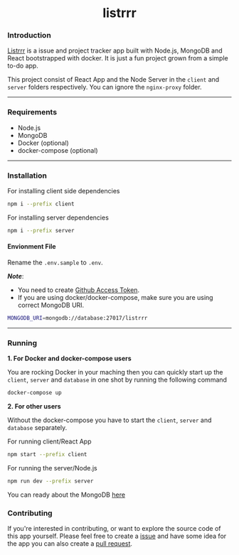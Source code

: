 <h1 align="center">listrrr</h1>

### Introduction

[Listrrr](https://listrrr.herokuapp.com) is a issue and project tracker app built with Node.js, MongoDB and React bootstrapped with docker. It is just a fun project grown from a simple to-do app.

This project consist of React App and the Node Server in the `client` and `server` folders respectively. You can ignore the `nginx-proxy` folder.

---

### Requirements

-   Node.js
-   MongoDB
-   Docker (optional)
-   docker-compose (optional)

---

### Installation

For installing client side dependencies

```bash
npm i --prefix client
```

For installing server dependencies

```bash
npm i --prefix server
```

#### Envionment File

Rename the `.env.sample` to `.env`.

_**Note**_:

-   You need to create [Github Access Token](https://help.github.com/en/articles/creating-a-personal-access-token-for-the-command-line).
-   If you are using docker/docker-compose, make sure you are using correct MongoDB URI.

```bash
MONGODB_URI=mongodb://database:27017/listrrr
```

---

### Running

**1. For Docker and docker-compose users**

You are rocking Docker in your maching then you can quickly start up the `client`, `server` and `database` in one shot by running the following command

```bash
docker-compose up
```

**2. For other users**

Without the docker-compose you have to start the `client`, `server` and `database` separately.

For running client/React App

```bash
npm start --prefix client
```

For running the server/Node.js

```bash
npm run dev --prefix server
```

You can ready about the MongoDB [here](https://docs.mongodb.com/manual/administration/install-community/)

### Contributing

If you're interested in contributing, or want to explore the source code of this app yourself. Please feel free to create a [issue](https://guides.github.com/features/issues/) and have some idea for the app you can also create a [pull request](https://help.github.com/en/articles/about-pull-requests).

